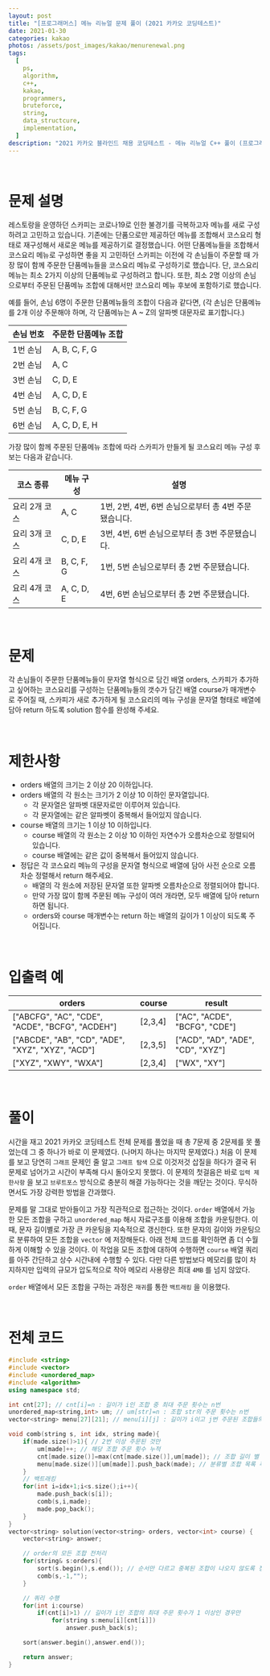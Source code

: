 ```yaml
---
layout: post
title: "[프로그래머스] 메뉴 리뉴얼 문제 풀이 (2021 카카오 코딩테스트)"
date: 2021-01-30
categories: kakao
photos: /assets/post_images/kakao/menurenewal.png
tags:
  [
    ps,
    algorithm,
    c++,
    kakao,
    programmers,
    bruteforce,
    string,
    data_structcure,
    implementation,
  ]
description: "2021 카카오 블라인드 채용 코딩테스트 - 메뉴 리뉴얼 C++ 풀이 (프로그래머스)"
---
```


<br>

# 문제 설명

레스토랑을 운영하던 스카피는 코로나19로 인한 불경기를 극복하고자 메뉴를 새로 구성하려고 고민하고 있습니다.
기존에는 단품으로만 제공하던 메뉴를 조합해서 코스요리 형태로 재구성해서 새로운 메뉴를 제공하기로 결정했습니다. 어떤 단품메뉴들을 조합해서 코스요리 메뉴로 구성하면 좋을 지 고민하던 스카피는 이전에 각 손님들이 주문할 때 가장 많이 함께 주문한 단품메뉴들을 코스요리 메뉴로 구성하기로 했습니다.
단, 코스요리 메뉴는 최소 2가지 이상의 단품메뉴로 구성하려고 합니다. 또한, 최소 2명 이상의 손님으로부터 주문된 단품메뉴 조합에 대해서만 코스요리 메뉴 후보에 포함하기로 했습니다.

예를 들어, 손님 6명이 주문한 단품메뉴들의 조합이 다음과 같다면,
(각 손님은 단품메뉴를 2개 이상 주문해야 하며, 각 단품메뉴는 A ~ Z의 알파벳 대문자로 표기합니다.)

| 손님 번호 | 주문한 단품메뉴 조합 |
| --------- | -------------------- |
| 1번 손님  | A, B, C, F, G        |
| 2번 손님  | A, C                 |
| 3번 손님  | C, D, E              |
| 4번 손님  | A, C, D, E           |
| 5번 손님  | B, C, F, G           |
| 6번 손님  | A, C, D, E, H        |

가장 많이 함께 주문된 단품메뉴 조합에 따라 스카피가 만들게 될 코스요리 메뉴 구성 후보는 다음과 같습니다.

| 코스 종류     | 메뉴 구성  | 설명                                                 |
| ------------- | ---------- | ---------------------------------------------------- |
| 요리 2개 코스 | A, C       | 1번, 2번, 4번, 6번 손님으로부터 총 4번 주문됐습니다. |
| 요리 3개 코스 | C, D, E    | 3번, 4번, 6번 손님으로부터 총 3번 주문됐습니다.      |
| 요리 4개 코스 | B, C, F, G | 1번, 5번 손님으로부터 총 2번 주문됐습니다.           |
| 요리 4개 코스 | A, C, D, E | 4번, 6번 손님으로부터 총 2번 주문됐습니다.           |

<br>

# 문제

각 손님들이 주문한 단품메뉴들이 문자열 형식으로 담긴 배열 orders, 스카피가 추가하고 싶어하는 코스요리를 구성하는 단품메뉴들의 갯수가 담긴 배열 course가 매개변수로 주어질 때,
스카피가 새로 추가하게 될 코스요리의 메뉴 구성을 문자열 형태로 배열에 담아 return 하도록 solution 함수를 완성해 주세요.

<br>

# 제한사항

- orders 배열의 크기는 2 이상 20 이하입니다.
- orders 배열의 각 원소는 크기가 2 이상 10 이하인 문자열입니다.
  - 각 문자열은 알파벳 대문자로만 이루어져 있습니다.
  - 각 문자열에는 같은 알파벳이 중복해서 들어있지 않습니다.
- course 배열의 크기는 1 이상 10 이하입니다.
  - course 배열의 각 원소는 2 이상 10 이하인 자연수가 오름차순으로 정렬되어 있습니다.
  - course 배열에는 같은 값이 중복해서 들어있지 않습니다.
- 정답은 각 코스요리 메뉴의 구성을 문자열 형식으로 배열에 담아 사전 순으로 오름차순 정렬해서 return 해주세요.
  - 배열의 각 원소에 저장된 문자열 또한 알파벳 오름차순으로 정렬되어야 합니다.
  - 만약 가장 많이 함께 주문된 메뉴 구성이 여러 개라면, 모두 배열에 담아 return 하면 됩니다.
  - orders와 course 매개변수는 return 하는 배열의 길이가 1 이상이 되도록 주어집니다.

 <br>
 
 # 입출력 예
 
orders|course|result
---|---|---
["ABCFG", "AC", "CDE", "ACDE", "BCFG", "ACDEH"]|[2,3,4]|["AC", "ACDE", "BCFG", "CDE"]
["ABCDE", "AB", "CD", "ADE", "XYZ", "XYZ", "ACD"]|[2,3,5]|["ACD", "AD", "ADE", "CD", "XYZ"]
["XYZ", "XWY", "WXA"]|[2,3,4]|["WX", "XY"]

<br>

# 풀이

시간을 재고 2021 카카오 코딩테스트 전체 문제를 풀었을 때 총 7문제 중 2문제를 못 풀었는데 그 중 하나가 바로 이 문제였다. (나머지 하나는 마지막 문제였다.)
처음 이 문제를 보고 당연히 `그래프` 문제인 줄 알고 `그래프 탐색` 으로 이것저것 삽질을 하다가 결국 뒤 문제로 넘어가고 시간이 부족해 다시 돌아오지 못했다.
이 문제의 첫걸음은 바로 `입력 제한사항` 을 보고 `브루트포스` 방식으로 충분히 해결 가능하다는 것을 깨닫는 것이다. 무식하면서도 가장 강력한 방법을 간과했다.

문제를 말 그대로 받아들이고 가장 직관적으로 접근하는 것이다. `order` 배열에서 가능한 모든 조합을 구하고 `unordered_map` 해시 자료구조를 이용해 조합을 카운팅한다.
이 때, 문자 길이별로 가장 큰 카운팅을 지속적으로 갱신한다. 또한 문자의 길이와 카운팅으로 분류하여 모든 조합을 `vector` 에 저장해둔다. 아래 전체 코드를 확인하면 좀 더
수월하게 이해할 수 있을 것이다. 이 작업을 모든 조합에 대하여 수행하면 `course` 배열 쿼리를 아주 간단하고 상수 시간내에 수행할 수 있다.
다만 다른 방법보다 메모리를 많이 차지하지만 입력의 규모가 압도적으로 작아 메모리 사용량은 최대 `4MB` 를 넘지 않았다.

`order` 배열에서 모든 조합을 구하는 과정은 `재귀`를 통한 `백트래킹` 을 이용했다.

<br>

# 전체 코드

```c++
#include <string>
#include <vector>
#include <unordered_map>
#include <algorithm>
using namespace std;

int cnt[27]; // cnt[i]=n : 길이가 i인 조합 중 최대 주문 횟수는 n번
unordered_map<string,int> um; // um[str]=n : 조합 str의 주문 횟수는 n번
vector<string> menu[27][21]; // menu[i][j] : 길이가 i이고 j번 주문된 조합들의 목록

void comb(string s, int idx, string made){
    if(made.size()>1){ // 2번 이상 주문된 것만
        um[made]++; // 해당 조합 주문 횟수 누적
        cnt[made.size()]=max(cnt[made.size()],um[made]); // 조합 길이 별 최대 주문 횟수 갱신
        menu[made.size()][um[made]].push_back(made); // 분류별 조합 목록 추가
    }
    // 백트래킹
    for(int i=idx+1;i<s.size();i++){
        made.push_back(s[i]);
        comb(s,i,made);
        made.pop_back();
    }
}
vector<string> solution(vector<string> orders, vector<int> course) {
    vector<string> answer;

    // order의 모든 조합 전처리
    for(string& s:orders){
        sort(s.begin(),s.end()); // 순서만 다르고 중복된 조합이 나오지 않도록 정렬
        comb(s,-1,"");
    }

    // 쿼리 수행
    for(int i:course)
        if(cnt[i]>1) // 길이가 i인 조합의 최대 주문 횟수가 1 이상인 경우만
            for(string s:menu[i][cnt[i]])
                answer.push_back(s);

    sort(answer.begin(),answer.end());

    return answer;
}
```
